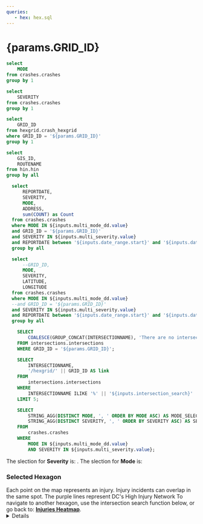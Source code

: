```yaml
---
queries:
   - hex: hex.sql
---
```


# {params.GRID_ID}

```sql unique_mode
select 
    MODE
from crashes.crashes
group by 1
```

```sql unique_severity
select 
    SEVERITY
from crashes.crashes
group by 1
```

```sql unique_hex
select 
    GRID_ID
from hexgrid.crash_hexgrid
where GRID_ID = '${params.GRID_ID}'
group by 1
```

```sql unique_hin
select 
    GIS_ID,
    ROUTENAME
from hin.hin
group by all
```

```sql table_query
  select
      REPORTDATE,
      SEVERITY,
      MODE,
      ADDRESS,
      sum(COUNT) as Count
  from crashes.crashes
  where MODE IN ${inputs.multi_mode_dd.value}
  and GRID_ID = '${params.GRID_ID}'
  and SEVERITY IN ${inputs.multi_severity.value}
  and REPORTDATE between '${inputs.date_range.start}' and '${inputs.date_range.end}'
  group by all
```

```sql incidents
  select
      --GRID_ID,
      MODE,
      SEVERITY,
      LATITUDE,
      LONGITUDE
  from crashes.crashes
  where MODE IN ${inputs.multi_mode_dd.value}
  --and GRID_ID = '${params.GRID_ID}'
  and SEVERITY IN ${inputs.multi_severity.value}
  and REPORTDATE between '${inputs.date_range.start}' and '${inputs.date_range.end}'
  group by all
```

```sql intersection_list
    SELECT 
        COALESCE(GROUP_CONCAT(INTERSECTIONNAME), 'There are no intersections within the hexagon') AS result
    FROM intersections.intersections
    WHERE GRID_ID = '${params.GRID_ID}';
```

```sql intersections_table
    SELECT
        INTERSECTIONNAME,
        '/hexgrid/' || GRID_ID AS link
    FROM
        intersections.intersections
    WHERE
        INTERSECTIONNAME ILIKE '%' || '${inputs.intersection_search}' || '%'
    LIMIT 5;
```

```sql mode_severity_selection
    SELECT
        STRING_AGG(DISTINCT MODE, ', ' ORDER BY MODE ASC) AS MODE_SELECTION,
        STRING_AGG(DISTINCT SEVERITY, ', ' ORDER BY SEVERITY ASC) AS SEVERITY_SELECTION
    FROM
        crashes.crashes
    WHERE
        MODE IN ${inputs.multi_mode_dd.value}
        AND SEVERITY IN ${inputs.multi_severity.value};
```

<Grid cols=2>
    <Group>
        <DataTable data={intersection_list}>
                <Column id=result title='Intersections Within {params.GRID_ID}' wrap=true/>
        </DataTable>
    </Group>
    <Group>
        <DateRange
        start='2018-01-01'
        title="Select Time Period"
        name=date_range
        presetRanges={['Month to Today','Last Month','Year to Today','Last Year']}
        defaultValue={'Year to Today'}
        />
        <Dropdown
            data={unique_severity} 
            name=multi_severity
            value=SEVERITY
            title="Select Severity"
            multiple=true
            defaultValue={["Major","Fatal"]}
        />
        <Dropdown
            data={unique_mode} 
            name=multi_mode_dd
            value=MODE
            title="Select Mode"
            multiple=true
            selectAllByDefault=true
            description="*Only fatal"
        />
    </Group>
</Grid>

<Alert status="info">
The slection for <b>Severity</b> is: <b><Value data={mode_severity_selection} column="SEVERITY_SELECTION"/></b>. The slection for <b>Mode</b> is: <b><Value data={mode_severity_selection} column="MODE_SELECTION"/></b> <Info description="*Fatal only." color="primary" />
</Alert>

### Selected Hexagon

<Grid cols=2>
    <Group>
        <Note>
        Each point on the map represents an injury. Injury incidents can overlap in the same spot.
        </Note>
        <BaseMap
          height=400
          startingZoom=17
        >
          <Points data={incidents} lat=LATITUDE long=LONGITUDE value=SEVERITY pointName=MODE opacity=1 colorPalette={['#ffdf00','#ff9412','#ff5a53']} ignoreZoom=true/>
          <Areas data={unique_hin} geoJsonUrl='/High_Injury_Network.geojson' geoId=GIS_ID areaCol=GIS_ID borderColor=#9d00ff color=#1C00ff00/ borderWidth=1.5 ignoreZoom=true
          tooltip={[
                {id: 'ROUTENAME'}
            ]}
          />
          <Areas data={unique_hex} geoJsonUrl='/crash-hexgrid.geojson' geoId=GRID_ID areaCol=GRID_ID min=0 borderColor=#000000 color=#1C00ff00/>
        </BaseMap>
        <Note>
        The purple lines represent DC's High Injury Network
        </Note>
    </Group>    
    <Group>
        <DataTable data={table_query} sort="REPORTDATE desc" totalRow=true rows=5 subtitle='Injury Table' rowShading=true>
          <Column id=REPORTDATE title='Date' fmt='mm/dd/yy hh:mm' totalAgg="Total"/>
          <Column id=SEVERITY totalAgg="-"/>
          <Column id=MODE totalAgg='{inputs.multi_mode}'/>
          <Column id=ADDRESS wrap=true/>
          <Column id=Count totalAgg=sum/>
        </DataTable>
        <Alert status="info">
            To navigate to another hexagon, use the intersection search function below, or go back to: <b><a href="https://crash-injury-dashboard.evidence.app/hexgrid/">Injuries Heatmap</a></b>.
        </Alert>
        <TextInput
            name=intersection_search
            title="Intersection Search"
            description="Search for an intersection within a hexagon"
            placeholder="E.g. 14TH ST NW & PENNSYLVANIA AVE NW"
            defaultValue="14TH ST NW"
        />
        <DataTable data={intersections_table} subtitle="Select an intersection from the resulting search to zoom into the hexagon that contains it." rowShading=true rows=5 link=link downloadable=false>
                    <Column id=INTERSECTIONNAME title="Intersection Match:"/>
        </DataTable>
    </Group>
</Grid>

<Details title="Having trouble with the search? Tap here for solutions.">

### Tips:
- For numbered streets, keep the ordinal attached directly to the number without spaces (e.g., "14TH ST NW" is correct, while "14 TH ST NW" is not).
- Always include the road type after the name or number, followed by the quadrant (e.g., "PENNSYLVANIA AVE NW").
- Don’t use "and" for intersections; always use "&" (e.g., "14TH ST NW & PENNSYLVANIA AVE NW").
- If you don’t see the intersection listed here, try reversing the order (e.g., change "PENNSYLVANIA AVE NW & 14TH ST NW" to "14TH ST NW & PENNSYLVANIA AVE NW").

</Details>